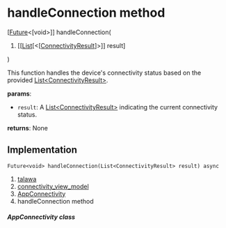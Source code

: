 
<div>

# handleConnection method

</div>


[[Future](https://api.flutter.dev/flutter/dart-core/Future-class.html)\<[void\>]]
handleConnection(

1.  [[[List](https://api.flutter.dev/flutter/dart-core/List-class.md)[\<[[ConnectivityResult](https://pub.dev/documentation/connectivity_plus_platform_interface/2.0.1/connectivity_plus_platform_interface/ConnectivityResult.html)]\>]]
    result]

)



This function handles the device\'s connectivity status based on the
provided
[List\<ConnectivityResult\>](https://api.flutter.dev/flutter/dart-core/List-class.html).

**params**:

-   `result`: A
    [List\<ConnectivityResult\>](https://api.flutter.dev/flutter/dart-core/List-class.html)
    indicating the current connectivity status.

**returns**: None



## Implementation

``` language-dart
Future<void> handleConnection(List<ConnectivityResult> result) async 
```







1.  [talawa](../../index.md)
2.  [connectivity_view_model](../../view_model_connectivity_view_model/)
3.  [AppConnectivity](../../view_model_connectivity_view_model/AppConnectivity-class.md)
4.  handleConnection method

##### AppConnectivity class








